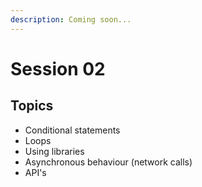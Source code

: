 ```yaml
---
description: Coming soon...
---
```


# Session 02

## Topics

* Conditional statements
* Loops
* Using libraries
* Asynchronous behaviour \(network calls\)
* API's

